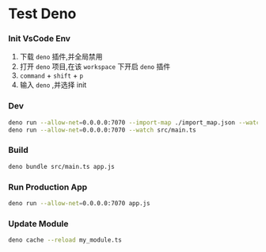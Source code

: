 # Test Deno

### Init VsCode Env

1. 下载 `deno` 插件,并全局禁用
2. 打开 `deno` 项目,在该 `workspace` 下开启 `deno` 插件
3. `command` + `shift` + `p`
4. 输入 `deno` ,并选择 init

### Dev

```bash
deno run --allow-net=0.0.0.0:7070 --import-map ./import_map.json --watch src/main.ts
deno run --allow-net=0.0.0.0:7070 --watch src/main.ts
```

### Build

```bash
deno bundle src/main.ts app.js
```

### Run Production App

```bash
deno run --allow-net=0.0.0.0:7070 app.js
```

### Update Module

```bash
deno cache --reload my_module.ts
```
